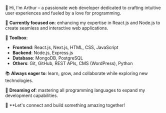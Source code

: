 👋 Hi, I'm Arthur – a passionate web developer dedicated to crafting intuitive user experiences and fueled by a love for programming.

🚀 **Currently focused on**: enhancing my expertise in React.js and Node.js to create seamless and interactive web applications.

🧰 **Toolbox**:
- **Frontend**: React.js, Next.js, HTML, CSS, JavaScript
- **Backend**: Node.js, Express.js
- **Database**: MongoDB, PostgreSQL
- **Others**: Git, GitHub, REST APIs, CMS (WordPress), Python

📚 **Always eager to**: learn, grow, and collaborate while exploring new technologies.

🌟 **Dreaming of**: mastering all programming languages to expand my development capabilities.

🌱 **Let's connect and build something amazing together!

